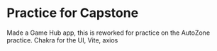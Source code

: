 # Practice for Capstone
Made a Game Hub app, this is reworked for practice on the AutoZone practice. Chakra for the UI, Vite, axios
